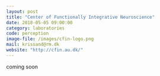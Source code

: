 ```yaml
---
layout: post
title: "Center of Functionally Integrative Neuroscience"
date: 2018-05-05 09:00:00
category: laboratories
code: perception
image-file: /images/cfin-logo.png
mail: krissand@rm.dk
website: "http://cfin.au.dk/"
---
```


coming soon

